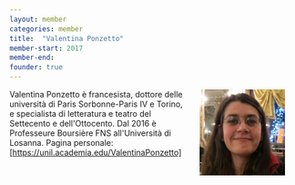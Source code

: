 ```yaml
---
layout: member
categories: member
title:  "Valentina Ponzetto"
member-start: 2017
member-end:
founder: true
---
```


<img alt="profile picture" align="right" width="150" hspace="20" src="/assets/img/profiles/ponzetto_profile_pic.jpg">

Valentina Ponzetto è francesista, dottore delle università di Paris Sorbonne-Paris IV e Torino, e specialista di letteratura e teatro del Settecento e dell'Ottocento.
Dal 2016 è Professeure Boursière FNS all'Università di Losanna.
Pagina personale: [https://unil.academia.edu/ValentinaPonzetto]
